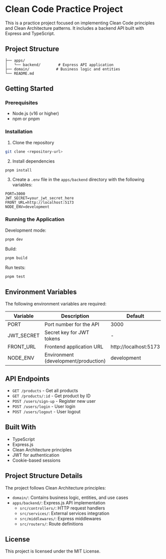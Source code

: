 # Clean Code Practice Project

This is a practice project focused on implementing Clean Code principles and Clean Architecture patterns. It includes a backend API built with Express and TypeScript.

## Project Structure

```
├── apps/
│   └── backend/        # Express API application
├── domain/            # Business logic and entities
└── README.md
```

## Getting Started

### Prerequisites

- Node.js (v16 or higher)
- npm or pnpm

### Installation

1. Clone the repository

```bash
git clone <repository-url>
```

2. Install dependencies

```bash
pnpm install
```

3. Create a `.env` file in the `apps/backend` directory with the following variables:

```env
PORT=3000
JWT_SECRET=your_jwt_secret_here
FRONT_URL=http://localhost:5173
NODE_ENV=development
```

### Running the Application

Development mode:

```bash
pnpm dev
```

Build:

```bash
pnpm build
```

Run tests:

```bash
pnpm test
```

## Environment Variables

The following environment variables are required:

| Variable   | Description                          | Default               |
| ---------- | ------------------------------------ | --------------------- |
| PORT       | Port number for the API              | 3000                  |
| JWT_SECRET | Secret key for JWT tokens            | -                     |
| FRONT_URL  | Frontend application URL             | http://localhost:5173 |
| NODE_ENV   | Environment (development/production) | development           |

## API Endpoints

- `GET /products` - Get all products
- `GET /products/:id` - Get product by ID
- `POST /users/sign-up` - Register new user
- `POST /users/login` - User login
- `POST /users/logout` - User logout

## Built With

- TypeScript
- Express.js
- Clean Architecture principles
- JWT for authentication
- Cookie-based sessions

## Project Structure Details

The project follows Clean Architecture principles:

- `domain/`: Contains business logic, entities, and use cases
- `apps/backend/`: Express.js API implementation
  - `src/controllers/`: HTTP request handlers
  - `src/services/`: External services integration
  - `src/middlewares/`: Express middlewares
  - `src/routers/`: Route definitions

## License

This project is licensed under the MIT License.
